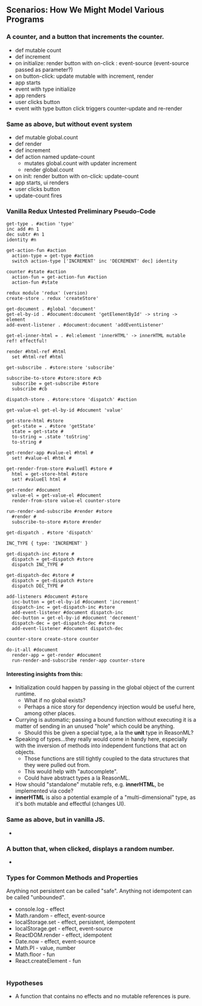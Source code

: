 ## Scenarios: How We Might Model Various Programs

### A counter, and a button that increments the counter.

- def mutable count
- def increment
- on initialize: render button with on-click : event-source (event-source passed as parameter?)
- on button-click: update mutable with increment, render 
- app starts
- event with type initialize
- app renders
- user clicks button
- event with type button click triggers counter-update and re-render

### Same as above, but without event system

- def mutable global.count
- def render
- def increment
- def action named update-count
  - mutates global.count with updater increment
  - render global.count
- on init: render button with on-click: update-count
- app starts, ui renders
- user clicks button
- update-count fires

### Vanilla Redux Untested Preliminary Pseudo-Code

```
get-type . #action 'type'
inc add #n 1
dec subtr #n 1
identity #n

get-action-fun #action
  action-type = get-type #action
  switch action-type ['INCREMENT' inc 'DECREMENT' dec] identity

counter #state #action
  action-fun = get-action-fun #action
  action-fun #state

redux module 'redux' (version)
create-store . redux 'createStore'

get-document . #global 'document'
get-el-by-id . #document:document 'getElementById' -> string -> element
add-event-listener . #document:document 'addEventListener'

get-el-inner-html = . #el:element 'innerHTML' -> innerHTML mutable ref! effectful!

render #html-ref #html
  set #html-ref #html

get-subscribe . #store:store 'subscribe'

subscribe-to-store #store:store #cb
  subscribe = get-subscribe #store
  subscribe #cb

dispatch-store . #store:store 'dispatch' #action

get-value-el get-el-by-id #document 'value'

get-store-html #store
  get-state = . #store 'getState'
  state = get-state #
  to-string = .state 'toString'
  to-string #

get-render-app #value-el #html #
  set! #value-el #html #

get-render-from-store #valueEl #store #
  html = get-store-html #store
  set! #valueEl html #

get-render #document
  value-el = get-value-el #document
  render-from-store value-el counter-store

run-render-and-subscribe #render #store
  #render #
  subscribe-to-store #store #render

get-dispatch . #store 'dispatch'

INC_TYPE { type: 'INCREMENT' }

get-dispatch-inc #store #
  dispatch = get-dispatch #store
  dispatch INC_TYPE #

get-dispatch-dec #store #
  dispatch = get-dispatch #store
  dispatch DEC_TYPE #

add-listeners #document #store
  inc-button = get-el-by-id #document 'increment'
  dispatch-inc = get-dispatch-inc #store
  add-event-listener #document dispatch-inc
  dec-button = get-el-by-id #document 'decrement'
  dispatch-dec = get-dispatch-dec #store
  add-event-listener #document dispatch-dec

counter-store create-store counter

do-it-all #document
  render-app = get-render #document
  run-render-and-subscribe render-app counter-store
```

#### Interesting insights from this:
- Initialization could happen by passing in the global object of the current runtime.
  - What if no global exists?
  - Perhaps a nice story for dependency injection would be useful here, among other places.
- Currying is automatic; passing a bound function without executing it is a matter of sending in an unused "hole" which could be anything.
  - Should this be given a special type, a la the **unit** type in ReasonML?
- Speaking of types...they really would come in handy here, especially with the inversion of methods into independent functions that act on objects.
  - Those functions are still tightly coupled to the data structures that they were pulled out from.
  - This would help with "autocomplete".
  - Could have abstract types a la ReasonML.
- How should "standalone" mutable refs, e.g. **innerHTML**, be implemented via code?
- **innerHTML** is also a potential example of a "multi-dimensional" type, as it's both mutable and effectful (changes UI).

### Same as above, but in vanilla JS.

- 

### A button that, when clicked, displays a random number.

- 

### Types for Common Methods and Properties

Anything not persistent can be called "safe".
Anything not idempotent can be called "unbounded".

- console.log - effect 
- Math.random - effect, event-source
- localStorage.set - effect, persistent, idempotent
- localStorage.get - effect, event-source
- ReactDOM.render - effect, idempotent
- Date.now - effect, event-source
- Math.PI - value, number
- Math.floor - fun
- React.createElement - fun

#

### Hypotheses

- A function that contains no effects and no mutable references is pure.